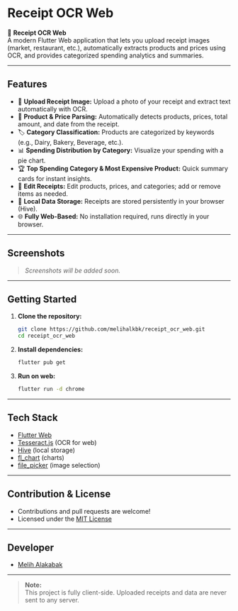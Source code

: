# Receipt OCR Web

🧾 **Receipt OCR Web**  
A modern Flutter Web application that lets you upload receipt images (market, restaurant, etc.), automatically extracts products and prices using OCR, and provides categorized spending analytics and summaries.

---

## Features

- 📸 **Upload Receipt Image:** Upload a photo of your receipt and extract text automatically with OCR.
- 🛒 **Product & Price Parsing:** Automatically detects products, prices, total amount, and date from the receipt.
- 🏷️ **Category Classification:** Products are categorized by keywords (e.g., Dairy, Bakery, Beverage, etc.).
- 📊 **Spending Distribution by Category:** Visualize your spending with a pie chart.
- 🏆 **Top Spending Category & Most Expensive Product:** Quick summary cards for instant insights.
- 📝 **Edit Receipts:** Edit products, prices, and categories; add or remove items as needed.
- 💾 **Local Data Storage:** Receipts are stored persistently in your browser (Hive).
- 🌐 **Fully Web-Based:** No installation required, runs directly in your browser.

---

## Screenshots

> _Screenshots will be added soon._

---

## Getting Started

1. **Clone the repository:**
   ```sh
   git clone https://github.com/melihalkbk/receipt_ocr_web.git
   cd receipt_ocr_web
   ```

2. **Install dependencies:**
   ```sh
   flutter pub get
   ```

3. **Run on web:**
   ```sh
   flutter run -d chrome
   ```

---

## Tech Stack

- [Flutter Web](https://flutter.dev/web)
- [Tesseract.js](https://github.com/naptha/tesseract.js) (OCR for web)
- [Hive](https://pub.dev/packages/hive) (local storage)
- [fl_chart](https://pub.dev/packages/fl_chart) (charts)
- [file_picker](https://pub.dev/packages/file_picker) (image selection)

---

## Contribution & License

- Contributions and pull requests are welcome!
- Licensed under the [MIT License](LICENSE)

---

## Developer

- [Melih Alakabak](https://github.com/melihalkbk)

---

> **Note:**  
> This project is fully client-side. Uploaded receipts and data are never sent to any server.
